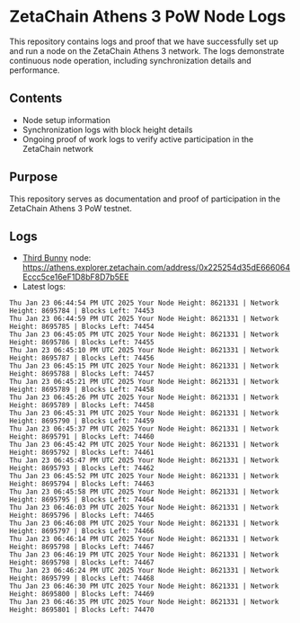 # ZetaChain Athens 3 PoW Node Logs
This repository contains logs and proof that we have successfully set up and run a node on the ZetaChain Athens 3 network. The logs demonstrate continuous node operation, including synchronization details and performance.

## Contents
- Node setup information
- Synchronization logs with block height details
- Ongoing proof of work logs to verify active participation in the ZetaChain network

## Purpose
This repository serves as documentation and proof of participation in the ZetaChain Athens 3 PoW testnet.

## Logs

- [Third Bunny](https://thirdbunny.xyz/) node: https://athens.explorer.zetachain.com/address/0x225254d35dE666064Eccc5ce16eF1D8bF8D7b5EE
- Latest logs:
```
Thu Jan 23 06:44:54 PM UTC 2025 Your Node Height: 8621331 | Network Height: 8695784 | Blocks Left: 74453
Thu Jan 23 06:44:59 PM UTC 2025 Your Node Height: 8621331 | Network Height: 8695785 | Blocks Left: 74454
Thu Jan 23 06:45:05 PM UTC 2025 Your Node Height: 8621331 | Network Height: 8695786 | Blocks Left: 74455
Thu Jan 23 06:45:10 PM UTC 2025 Your Node Height: 8621331 | Network Height: 8695787 | Blocks Left: 74456
Thu Jan 23 06:45:15 PM UTC 2025 Your Node Height: 8621331 | Network Height: 8695788 | Blocks Left: 74457
Thu Jan 23 06:45:21 PM UTC 2025 Your Node Height: 8621331 | Network Height: 8695789 | Blocks Left: 74458
Thu Jan 23 06:45:26 PM UTC 2025 Your Node Height: 8621331 | Network Height: 8695789 | Blocks Left: 74458
Thu Jan 23 06:45:31 PM UTC 2025 Your Node Height: 8621331 | Network Height: 8695790 | Blocks Left: 74459
Thu Jan 23 06:45:37 PM UTC 2025 Your Node Height: 8621331 | Network Height: 8695791 | Blocks Left: 74460
Thu Jan 23 06:45:42 PM UTC 2025 Your Node Height: 8621331 | Network Height: 8695792 | Blocks Left: 74461
Thu Jan 23 06:45:47 PM UTC 2025 Your Node Height: 8621331 | Network Height: 8695793 | Blocks Left: 74462
Thu Jan 23 06:45:52 PM UTC 2025 Your Node Height: 8621331 | Network Height: 8695794 | Blocks Left: 74463
Thu Jan 23 06:45:58 PM UTC 2025 Your Node Height: 8621331 | Network Height: 8695795 | Blocks Left: 74464
Thu Jan 23 06:46:03 PM UTC 2025 Your Node Height: 8621331 | Network Height: 8695796 | Blocks Left: 74465
Thu Jan 23 06:46:08 PM UTC 2025 Your Node Height: 8621331 | Network Height: 8695797 | Blocks Left: 74466
Thu Jan 23 06:46:14 PM UTC 2025 Your Node Height: 8621331 | Network Height: 8695798 | Blocks Left: 74467
Thu Jan 23 06:46:19 PM UTC 2025 Your Node Height: 8621331 | Network Height: 8695798 | Blocks Left: 74467
Thu Jan 23 06:46:24 PM UTC 2025 Your Node Height: 8621331 | Network Height: 8695799 | Blocks Left: 74468
Thu Jan 23 06:46:30 PM UTC 2025 Your Node Height: 8621331 | Network Height: 8695800 | Blocks Left: 74469
Thu Jan 23 06:46:35 PM UTC 2025 Your Node Height: 8621331 | Network Height: 8695801 | Blocks Left: 74470
```
